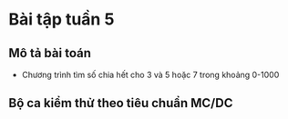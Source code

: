 # Bài tập tuần 5
## Mô tả bài toán
- Chương trình tìm số chia hết cho 3 và 5 hoặc 7 trong khoảng 0-1000
## Bộ ca kiểm thử theo tiêu chuẩn MC/DC
